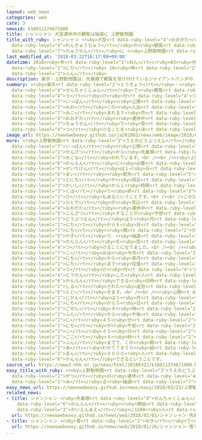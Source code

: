 ```yaml
---
layout: web_news
categories: web
cate: 3
newsid: k10011374671000
title: シャンシャン 大型連休中の観覧は抽選に 上野動物園
title_with_ruby: シャンシャン <ruby>大型<rt data-ruby-level="4">おおがた</rt></ruby><ruby>連休中<rt
  data-ruby-level="4">れんきゅうちゅう</rt></ruby>の<ruby>観覧<rt data-ruby-level="6">かんらん</rt></ruby>は<ruby>抽選<rt
  data-ruby-level="7">ちゅうせん</rt></ruby>に <ruby>上野動物園<rt data-ruby-level="3">うえのどうぶつえん</rt></ruby>
last_modified_at: '2018-03-22T16:17:00+09:00'
datetime: 2018<ruby>年<rt data-ruby-level="1">ねん</rt></ruby>03<ruby>月<rt data-ruby-level="1">がつ</rt></ruby>22<ruby>日<rt
  data-ruby-level="1">にち</rt></ruby> 16<ruby>時<rt data-ruby-level="2">じ</rt></ruby>17<ruby>分<rt
  data-ruby-level="2">ふん</rt></ruby>
description: 東京・上野動物園は、先着順で観覧を受け付けているジャイアントパンダの「シャンシャン」の一般公開について、多くの人出が見込まれる５月の大型連休中は抽選で受け付けることを決めました。
summary: <ruby>東京<rt data-ruby-level="2">とうきょう</rt></ruby>・<ruby>上野動物園<rt data-ruby-level="3">うえのどうぶつえん</rt></ruby>は、<ruby>先着順<rt
  data-ruby-level="4">せんちゃくじゅん</rt></ruby>で<ruby>観覧<rt data-ruby-level="6">かんらん</rt></ruby>を<ruby>受<rt
  data-ruby-level="4">う</rt></ruby>け<ruby>付<rt data-ruby-level="4">つ</rt></ruby>けているジャイアントパンダの「シャンシャン」の<ruby>一般<rt
  data-ruby-level="7">いっぱん</rt></ruby><ruby>公開<rt data-ruby-level="3">こうかい</rt></ruby>について、<ruby>多<rt
  data-ruby-level="2">おお</rt></ruby>くの<ruby>人出<rt data-ruby-level="1">ひとで</rt></ruby>が<ruby>見込<rt
  data-ruby-level="7">みこ</rt></ruby>まれる５<ruby>月<rt data-ruby-level="1">がつ</rt></ruby>の<ruby>大型<rt
  data-ruby-level="4">おおがた</rt></ruby><ruby>連休中<rt data-ruby-level="4">れんきゅうちゅう</rt></ruby>は<ruby>抽選<rt
  data-ruby-level="7">ちゅうせん</rt></ruby>で<ruby>受<rt data-ruby-level="4">う</rt></ruby>け<ruby>付<rt
  data-ruby-level="4">つ</rt></ruby>けることを<ruby>決<rt data-ruby-level="3">き</rt></ruby>めました。
image_url: https://newswebeasy.github.io/ja201803/news/web/image/2018/03/22/K10011374671_1803221606_1803221617_01_02.jpg
more: <ruby>上野動物園<rt data-ruby-level="3">うえのどうぶつえん</rt></ruby>で<ruby>誕生<rt data-ruby-level="6">たんじょう</rt></ruby>したメスのジャイアントパンダ「シャンシャン」の<ruby>一般<rt
  data-ruby-level="7">いっぱん</rt></ruby><ruby>公開<rt data-ruby-level="3">こうかい</rt></ruby>は、<ruby>先月<rt
  data-ruby-level="1">せんげつ</rt></ruby>から<ruby>先着順<rt data-ruby-level="4">せんちゃくじゅん</rt></ruby>で<ruby>行<rt
  data-ruby-level="2">おこな</rt></ruby>われています。<br /><br /><ruby>上野動物園<rt data-ruby-level="3">うえのどうぶつえん</rt></ruby>によりますと、<ruby>観覧<rt
  data-ruby-level="6">かんらん</rt></ruby>に<ruby>必要<rt data-ruby-level="4">ひつよう</rt></ruby>な<ruby>整理券<rt
  data-ruby-level="5">せいりけん</rt></ruby>は１<ruby>日<rt data-ruby-level="1">にち</rt></ruby>におよそ９０００<ruby>枚<rt
  data-ruby-level="6">まい</rt></ruby><ruby>配布<rt data-ruby-level="5">はいふ</rt></ruby>していますが、<ruby>土日<rt
  data-ruby-level="1">どにち</rt></ruby>や<ruby>祝日<rt data-ruby-level="4">しゅくじつ</rt></ruby>などでは<ruby>開始<rt
  data-ruby-level="3">かいし</rt></ruby>から１<ruby>時間<rt data-ruby-level="2">じかん</rt></ruby>ほどですべて<ruby>配<rt
  data-ruby-level="3">くば</rt></ruby>り<ruby>終<rt data-ruby-level="3">お</rt></ruby>える<ruby>日<rt
  data-ruby-level="1">ひ</rt></ruby>もあるということです。<br /><br />このため<ruby>多<rt data-ruby-level="2">おお</rt></ruby>くの<ruby>人出<rt
  data-ruby-level="1">ひとで</rt></ruby>が<ruby>見込<rt data-ruby-level="7">みこ</rt></ruby>まれる<ruby>大型<rt
  data-ruby-level="4">おおがた</rt></ruby><ruby>連休中<rt data-ruby-level="4">れんきゅうちゅう</rt></ruby>にはさらに<ruby>混雑<rt
  data-ruby-level="5">こんざつ</rt></ruby>することが<ruby>予想<rt data-ruby-level="3">よそう</rt></ruby>されるとして、<ruby>動物園<rt
  data-ruby-level="3">どうぶつえん</rt></ruby>は５<ruby>月<rt data-ruby-level="1">がつ</rt></ruby>３<ruby>日<rt
  data-ruby-level="1">にち</rt></ruby>から６<ruby>日<rt data-ruby-level="1">にち</rt></ruby>までの４<ruby>日<rt
  data-ruby-level="1">にち</rt></ruby><ruby>間<rt data-ruby-level="2">かん</rt></ruby>に<ruby>限<rt
  data-ruby-level="5">かぎ</rt></ruby>り、<ruby>抽選<rt data-ruby-level="7">ちゅうせん</rt></ruby>で<ruby>観覧<rt
  data-ruby-level="6">かんらん</rt></ruby>を<ruby>受<rt data-ruby-level="4">う</rt></ruby>け<ruby>付<rt
  data-ruby-level="4">つ</rt></ruby>けることになりました。<br /><br /><ruby>申<rt data-ruby-level="7">もう</rt></ruby>し<ruby>込<rt
  data-ruby-level="7">こ</rt></ruby>みは<ruby>今月<rt data-ruby-level="2">こんげつ</rt></ruby>２４<ruby>日<rt
  data-ruby-level="1">にち</rt></ruby>から<ruby>来月<rt data-ruby-level="2">らいげつ</rt></ruby>２<ruby>日<rt
  data-ruby-level="1">にち</rt></ruby>まで<ruby>往復<rt data-ruby-level="5">おうふく</rt></ruby>はがきで<ruby>受<rt
  data-ruby-level="4">う</rt></ruby>け<ruby>付<rt data-ruby-level="4">つ</rt></ruby>け、<ruby>当選<rt
  data-ruby-level="4">とうせん</rt></ruby>した<ruby>人<rt data-ruby-level="1">ひと</rt></ruby>には<ruby>観覧<rt
  data-ruby-level="6">かんらん</rt></ruby>できる<ruby>日時<rt data-ruby-level="2">にちじ</rt></ruby>が<ruby>記<rt
  data-ruby-level="2">しる</rt></ruby>された<ruby>返信<rt data-ruby-level="4">へんしん</rt></ruby>はがきが<ruby>届<rt
  data-ruby-level="6">とど</rt></ruby>きます。<br /><br /><ruby>公開<rt data-ruby-level="3">こうかい</rt></ruby><ruby>時間<rt
  data-ruby-level="2">じかん</rt></ruby>は５<ruby>月<rt data-ruby-level="1">がつ</rt></ruby>３<ruby>日<rt
  data-ruby-level="1">にち</rt></ruby>から５<ruby>日<rt data-ruby-level="1">にち</rt></ruby>までが<ruby>午前<rt
  data-ruby-level="2">ごぜん</rt></ruby>９<ruby>時<rt data-ruby-level="2">じ</rt></ruby>４５<ruby>分<rt
  data-ruby-level="2">ふん</rt></ruby>から<ruby>午後<rt data-ruby-level="2">ごご</rt></ruby>５<ruby>時<rt
  data-ruby-level="2">じ</rt></ruby>４５<ruby>分<rt data-ruby-level="2">ふん</rt></ruby>まで、６<ruby>日<rt
  data-ruby-level="1">にち</rt></ruby>が<ruby>午前<rt data-ruby-level="2">ごぜん</rt></ruby>９<ruby>時<rt
  data-ruby-level="2">じ</rt></ruby>４５<ruby>分<rt data-ruby-level="2">ふん</rt></ruby>から<ruby>午後<rt
  data-ruby-level="2">ごご</rt></ruby>４<ruby>時<rt data-ruby-level="2">じ</rt></ruby>４５<ruby>分<rt
  data-ruby-level="2">ふん</rt></ruby>までで、この<ruby>間<rt data-ruby-level="2">ま</rt></ruby>に<ruby>合<rt
  data-ruby-level="2">あ</rt></ruby>わせて７８５０<ruby>組<rt data-ruby-level="2">くみ</rt></ruby>、およそ３<ruby>万<rt
  data-ruby-level="2">まん</rt></ruby>９０００<ruby>人<rt data-ruby-level="1">にん</rt></ruby>が<ruby>観覧<rt
  data-ruby-level="6">かんらん</rt></ruby>できるということです。
source_url: https://www3.nhk.or.jp/news/html/20180322/k10011374671000.html
easy_title_with_ruby: <ruby>上野動物園<rt data-ruby-level="3">うえのどうぶつえん</rt></ruby> ５<ruby>月<rt
  data-ruby-level="1">がつ</rt></ruby>の<ruby>連休<rt data-ruby-level="4">れんきゅう</rt></ruby>はシャンシャンを<ruby>見<rt
  data-ruby-level="1">み</rt></ruby>る<ruby>抽選<rt data-ruby-level="7">ちゅうせん</rt></ruby>がある
easy_news_url: https://newswebeasy.github.io/news/easy/2018/03/23/上野動物園-5月の連休はシャンシャンを見る抽選がある
related_news:
- title: シャンシャン <ruby>先着順<rt data-ruby-level="4">せんちゃくじゅん</rt></ruby>の<ruby>観覧<rt
    data-ruby-level="6">かんらん</rt></ruby><ruby>開始<rt data-ruby-level="3">かいし</rt></ruby>で<ruby>開園前<rt
    data-ruby-level="3">かいえんまえ</rt></ruby>に1200<ruby>人<rt data-ruby-level="1">にん</rt></ruby>
  url: https://newswebeasy.github.io/news/web/2018/02/01/シャンシャン-先着順の観覧開始で開園前に1200人
- title: シャンシャン <ruby>雪<rt data-ruby-level="2">ゆき</rt></ruby>で<ruby>遊<rt data-ruby-level="3">あそ</rt></ruby>ぶ
  url: https://newswebeasy.github.io/news/web/2018/01/26/シャンシャン-雪で遊ぶ
...
```

